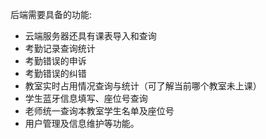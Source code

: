 后端需要具备的功能:
- 云端服务器还具有课表导入和查询
- 考勤记录查询统计
- 考勤错误的申诉 
- 考勤错误的纠错 
- 教室实时占用情况查询与统计（可了解当前哪个教室未上课）
- 学生蓝牙信息填写、座位号查询
- 老师统一查询本教室学生名单及座位号
- 用户管理及信息维护等功能。